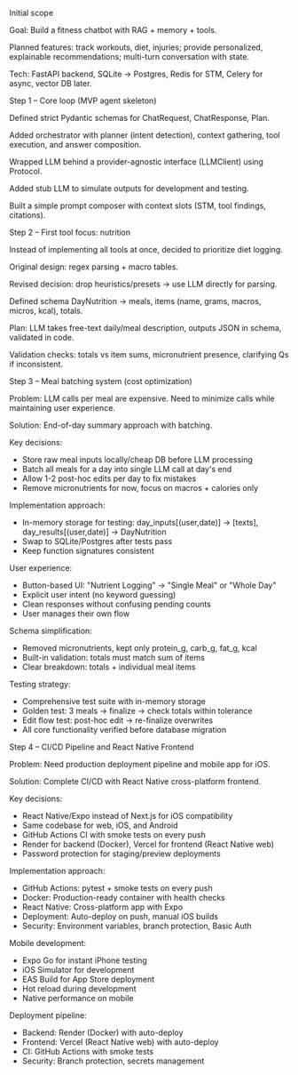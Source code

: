 Initial scope

Goal: Build a fitness chatbot with RAG + memory + tools.

Planned features: track workouts, diet, injuries; provide personalized, explainable recommendations; multi-turn conversation with state.

Tech: FastAPI backend, SQLite → Postgres, Redis for STM, Celery for async, vector DB later.

Step 1 – Core loop (MVP agent skeleton)

Defined strict Pydantic schemas for ChatRequest, ChatResponse, Plan.

Added orchestrator with planner (intent detection), context gathering, tool execution, and answer composition.

Wrapped LLM behind a provider-agnostic interface (LLMClient) using Protocol.

Added stub LLM to simulate outputs for development and testing.

Built a simple prompt composer with context slots (STM, tool findings, citations).

Step 2 – First tool focus: nutrition

Instead of implementing all tools at once, decided to prioritize diet logging.

Original design: regex parsing + macro tables.

Revised decision: drop heuristics/presets → use LLM directly for parsing.

Defined schema DayNutrition → meals, items (name, grams, macros, micros, kcal), totals.

Plan: LLM takes free-text daily/meal description, outputs JSON in schema, validated in code.

Validation checks: totals vs item sums, micronutrient presence, clarifying Qs if inconsistent.

Step 3 – Meal batching system (cost optimization)

Problem: LLM calls per meal are expensive. Need to minimize calls while maintaining user experience.

Solution: End-of-day summary approach with batching.

Key decisions:
- Store raw meal inputs locally/cheap DB before LLM processing
- Batch all meals for a day into single LLM call at day's end
- Allow 1-2 post-hoc edits per day to fix mistakes
- Remove micronutrients for now, focus on macros + calories only

Implementation approach:
- In-memory storage for testing: day_inputs[(user,date)] → [texts], day_results[(user,date)] → DayNutrition
- Swap to SQLite/Postgres after tests pass
- Keep function signatures consistent

User experience:
- Button-based UI: "Nutrient Logging" → "Single Meal" or "Whole Day"
- Explicit user intent (no keyword guessing)
- Clean responses without confusing pending counts
- User manages their own flow

Schema simplification:
- Removed micronutrients, kept only protein_g, carb_g, fat_g, kcal
- Built-in validation: totals must match sum of items
- Clear breakdown: totals + individual meal items

Testing strategy:
- Comprehensive test suite with in-memory storage
- Golden test: 3 meals → finalize → check totals within tolerance
- Edit flow test: post-hoc edit → re-finalize overwrites
- All core functionality verified before database migration

Step 4 – CI/CD Pipeline and React Native Frontend

Problem: Need production deployment pipeline and mobile app for iOS.

Solution: Complete CI/CD with React Native cross-platform frontend.

Key decisions:
- React Native/Expo instead of Next.js for iOS compatibility
- Same codebase for web, iOS, and Android
- GitHub Actions CI with smoke tests on every push
- Render for backend (Docker), Vercel for frontend (React Native web)
- Password protection for staging/preview deployments

Implementation approach:
- GitHub Actions: pytest + smoke tests on every push
- Docker: Production-ready container with health checks
- React Native: Cross-platform app with Expo
- Deployment: Auto-deploy on push, manual iOS builds
- Security: Environment variables, branch protection, Basic Auth

Mobile development:
- Expo Go for instant iPhone testing
- iOS Simulator for development
- EAS Build for App Store deployment
- Hot reload during development
- Native performance on mobile

Deployment pipeline:
- Backend: Render (Docker) with auto-deploy
- Frontend: Vercel (React Native web) with auto-deploy
- CI: GitHub Actions with smoke tests
- Security: Branch protection, secrets management